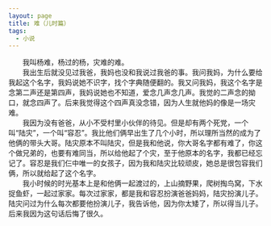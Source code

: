 ```yaml
---
layout: page
title: 难（儿时篇）
tags:
  - 小说
---
```

&emsp;&emsp;我叫杨难，杨过的杨，灾难的难。
<br/>
&emsp;&emsp;我出生后就没见过我爸，我妈也没和我说过我爸的事。我问我妈，为什么要给我起这个名字，我妈说她不识字，找个字典随便翻的。我又问我妈，我这个名字是念第二声还是第四声，我妈说她也不知道，爱念几声念几声。我觉的二声念的拗口，就念四声了。后来我觉得这个四声真没念错，因为人生就他妈的像是一场灾难。
<br/>
&emsp;&emsp;我因为没有爸爸，从小不受村里小伙伴的待见。但是却有两个死党，一个叫“陆灾”，一个叫“容忍”。我比他们俩早出生了几个小时，所以理所当然的成为了他俩的带头大哥。陆灾原本不叫陆灾，但是我和他说，你大哥名字都有难了，你这个做兄弟的，也要有难同当，所以给他起了个灾，至于他原本的名字，我都已经忘记了。容忍是我们仨中唯一的女孩子，因为我和陆灾比较顽皮，她总是很包容我们俩，所以就给起了这个名字。
<br/>
&emsp;&emsp;我小时候的时光基本上是和他俩一起渡过的，上山摘野果，爬树掏鸟窝，下水捉鱼虾，一起过家家。每次过家家，都是我和容忍扮演爸爸妈妈，陆灾扮演儿子。陆灾问过为什么每次都要他扮演儿子，我告诉他，因为你太矮了，所以得当儿子。后来我因为这句话后悔了很久。
<br/>
&emsp;&emsp;
